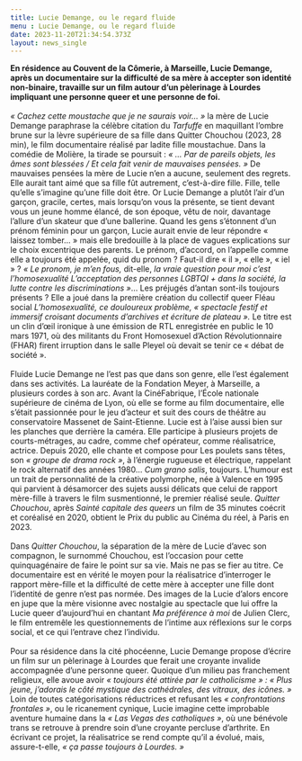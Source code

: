 ```yaml
---
title: Lucie Demange, ou le regard fluide
menu : Lucie Demange, ou le regard fluide
date: 2023-11-20T21:34:54.373Z
layout: news_single
---
```


**En résidence au Couvent de la Cômerie, à Marseille, Lucie Demange, après un documentaire sur la difficulté de sa mère à accepter son identité non-binaire, travaille sur un film autour d’un pèlerinage à Lourdes impliquant une personne queer et une personne de foi.**
<br><br>
*« Cachez cette moustache que je ne saurais voir… »* la mère de Lucie Demange paraphrase la célèbre citation du *Tarfuffe* en maquillant l’ombre brune sur la lèvre supérieure de sa fille dans Quitter Chouchou (2023, 28 min), le film documentaire réalisé par ladite fille moustachue. Dans la comédie de Molière, la tirade se poursuit : *« … Par de pareils objets, les âmes sont blessées / Et cela fait venir de mauvaises pensées. »* De mauvaises pensées la mère de Lucie n’en a aucune, seulement des regrets. Elle aurait tant aimé que sa fille fût autrement, c’est-à-dire fille. Fille, telle qu’elle s’imagine qu’une fille doit être. Or Lucie Demange a plutôt l’air d’un garçon, gracile, certes, mais lorsqu’on vous la présente, se tient devant vous un jeune homme élancé, de son époque, vêtu de noir, davantage l’allure d’un skateur que d’une ballerine. Quand les gens s’étonnent d’un prénom féminin pour un garçon, Lucie aurait envie de leur répondre « laissez tomber… » mais elle bredouille à la place de vagues explications sur le choix excentrique des parents. Le prénom, d’accord, on l’appelle comme elle a toujours été appelée, quid du pronom ? Faut-il dire « il », « elle », « iel » ? *« Le pronom, je m’en fous,* dit-elle, *la vraie question pour moi c’est l’homosexualité L’acceptation des personnes LGBTQI + dans la société, la lutte contre les discriminations »*… Les préjugés d’antan sont-ils toujours présents ? Elle a joué dans la première création du collectif queer Fléau social *L’homosexualité, ce douloureux problème, « spectacle festif et immersif croisant documents d’archives et écriture de plateau ».* Le titre est un clin d’œil ironique à une émission de RTL enregistrée en public le 10 mars 1971, où des militants du Front Homosexuel d’Action Révolutionnaire (FHAR) firent irruption dans le salle Pleyel où devait se tenir ce « débat de société ».
<br><br>
Fluide Lucie Demange ne l’est pas que dans son genre, elle l’est également dans ses activités. La lauréate de la Fondation Meyer, à Marseille, a plusieurs cordes à son arc. Avant la CinéFabrique, l’École nationale supérieure de cinéma de Lyon, où elle se forme au film documentaire, elle s’était passionnée pour le jeu d’acteur et suit des cours de théâtre au conservatoire Massenet de Saint-Etienne. Lucie est à l’aise aussi bien sur les planches que derrière la caméra. Elle participe à plusieurs projets de courts-métrages, au cadre, comme chef opérateur, comme réalisatrice, actrice. Depuis 2020, elle chante et compose pour Les poulets sans têtes, son *« groupe de drama rock »*, à l’énergie rugueuse et électrique, rappelant le rock alternatif des années 1980… *Cum grano salis*, toujours. L’humour est un trait de personnalité de la créative polymorphe, née à Valence en 1995 qui parvient à désamorcer des sujets aussi délicats que celui de rapport mère-fille à travers le film susmentionné, le premier réalisé seule. *Quitter Chouchou*, après *Sainté capitale des queers* un film de 35 minutes coécrit et coréalisé en 2020, obtient le Prix du public au Cinéma du réel, à Paris en 2023.
<br><br>
Dans *Quitter Chouchou*, la séparation de la mère de Lucie d’avec son compagnon, le surnommé Chouchou, est l’occasion pour cette quinquagénaire de faire le point sur sa vie.
Mais ne pas se fier au titre. Ce documentaire est en vérité le moyen pour la réalisatrice d’interroger le rapport mère-fille et la difficulté de cette mère à accepter une fille dont l’identité de genre n’est pas normée. Des images de la Lucie d’alors encore en jupe que la mère visionne avec nostalgie au spectacle que lui offre la Lucie queer d’aujourd’hui en chantant *Ma préférence à moi* de Julien Clerc, le film entremêle les questionnements de l’intime aux réflexions sur le corps social, et ce qui l’entrave chez l’individu.
<br><br>
Pour sa résidence dans la cité phocéenne, Lucie Demange propose d’écrire un film sur un pèlerinage à Lourdes que ferait une croyante invalide accompagnée d’une personne queer.
Quoique d’un milieu pas franchement religieux, elle avoue avoir *« toujours été attirée par le
catholicisme » : « Plus jeune, j’adorais le côté mystique des cathédrales, des vitraux, des
icônes. »* Loin de toutes catégorisations réductrices et refusant les *« confrontations frontales »*, ou le ricanement cynique, Lucie imagine cette improbable aventure humaine dans la *« Las Vegas des catholiques »*, où une bénévole trans se retrouve à prendre soin d’une croyante percluse d’arthrite. En écrivant ce projet, la réalisatrice se rend compte qu’il a évolué, mais, assure-t-elle, *« ça passe toujours à Lourdes. »*
<br><br>